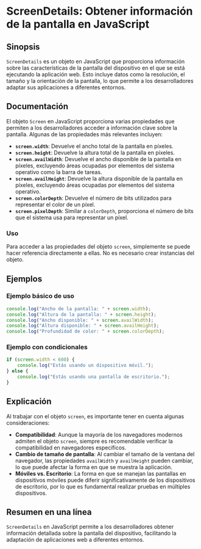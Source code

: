 <!--
Meta Description: # ScreenDetails: Obtener información de la pantalla en JavaScript ## Sinopsis `ScreenDetails` es un objeto en JavaScript que proporciona información s...
Meta Keywords: screen, pantalla, que, del, console
-->

# ScreenDetails: Obtener información de la pantalla en JavaScript

## Sinopsis
`ScreenDetails` es un objeto en JavaScript que proporciona información sobre las características de la pantalla del dispositivo en el que se está ejecutando la aplicación web. Esto incluye datos como la resolución, el tamaño y la orientación de la pantalla, lo que permite a los desarrolladores adaptar sus aplicaciones a diferentes entornos.

## Documentación
El objeto `Screen` en JavaScript proporciona varias propiedades que permiten a los desarrolladores acceder a información clave sobre la pantalla. Algunas de las propiedades más relevantes incluyen:

- **`screen.width`**: Devuelve el ancho total de la pantalla en píxeles.
- **`screen.height`**: Devuelve la altura total de la pantalla en píxeles.
- **`screen.availWidth`**: Devuelve el ancho disponible de la pantalla en píxeles, excluyendo áreas ocupadas por elementos del sistema operativo como la barra de tareas.
- **`screen.availHeight`**: Devuelve la altura disponible de la pantalla en píxeles, excluyendo áreas ocupadas por elementos del sistema operativo.
- **`screen.colorDepth`**: Devuelve el número de bits utilizados para representar el color de un píxel.
- **`screen.pixelDepth`**: Similar a `colorDepth`, proporciona el número de bits que el sistema usa para representar un píxel.

### Uso
Para acceder a las propiedades del objeto `screen`, simplemente se puede hacer referencia directamente a ellas. No es necesario crear instancias del objeto.

## Ejemplos
### Ejemplo básico de uso
```javascript
console.log("Ancho de la pantalla: " + screen.width);
console.log("Altura de la pantalla: " + screen.height);
console.log("Ancho disponible: " + screen.availWidth);
console.log("Altura disponible: " + screen.availHeight);
console.log("Profundidad de color: " + screen.colorDepth);
```

### Ejemplo con condicionales
```javascript
if (screen.width < 600) {
    console.log("Estás usando un dispositivo móvil.");
} else {
    console.log("Estás usando una pantalla de escritorio.");
}
```

## Explicación
Al trabajar con el objeto `screen`, es importante tener en cuenta algunas consideraciones:

- **Compatibilidad**: Aunque la mayoría de los navegadores modernos admiten el objeto `screen`, siempre es recomendable verificar la compatibilidad en navegadores específicos.
- **Cambio de tamaño de pantalla**: Al cambiar el tamaño de la ventana del navegador, las propiedades `availWidth` y `availHeight` pueden cambiar, lo que puede afectar la forma en que se muestra la aplicación.
- **Móviles vs. Escritorio**: La forma en que se manejan las pantallas en dispositivos móviles puede diferir significativamente de los dispositivos de escritorio, por lo que es fundamental realizar pruebas en múltiples dispositivos.

## Resumen en una línea
`ScreenDetails` en JavaScript permite a los desarrolladores obtener información detallada sobre la pantalla del dispositivo, facilitando la adaptación de aplicaciones web a diferentes entornos.